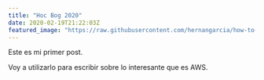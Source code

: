 ```yaml
---
title: "Hoc Bog 2020"
date: 2020-02-19T21:22:03Z
featured_image: "https://raw.githubusercontent.com/hernangarcia/how-to-hugo-aws-amplify/master/images/beach-demo.jpg"
---
```


Este es mi primer post.

Voy a utilizarlo para escribir sobre lo interesante que es AWS.
